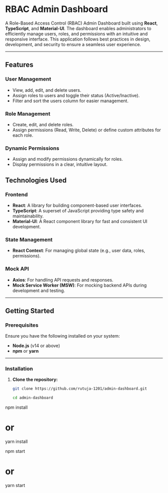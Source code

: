 # RBAC Admin Dashboard

A Role-Based Access Control (RBAC) Admin Dashboard built using **React**, **TypeScript**, and **Material-UI**. The dashboard enables administrators to efficiently manage users, roles, and permissions with an intuitive and responsive interface. This application follows best practices in design, development, and security to ensure a seamless user experience.

---

## Features

### User Management

- View, add, edit, and delete users.
- Assign roles to users and toggle their status (Active/Inactive).
- Filter and sort the users column for easier management.

### Role Management

- Create, edit, and delete roles.
- Assign permissions (Read, Write, Delete) or define custom attributes for each role.

### Dynamic Permissions

- Assign and modify permissions dynamically for roles.
- Display permissions in a clear, intuitive layout.


## Technologies Used

### Frontend

- **React**: A library for building component-based user interfaces.
- **TypeScript**: A superset of JavaScript providing type safety and maintainability.
- **Material-UI**: A React component library for fast and consistent UI development.

### State Management

- **React Context**: For managing global state (e.g., user data, roles, permissions).

### Mock API

- **Axios**: For handling API requests and responses.
- **Mock Service Worker (MSW)**: For mocking backend APIs during development and testing.

---

## Getting Started

### Prerequisites

Ensure you have the following installed on your system:

- **Node.js** (v14 or above)
- **npm** or **yarn**

---

### Installation

1. **Clone the repository:**

   ```bash
   git clone https://github.com/rutuja-1201/admin-dashboard.git

   cd admin-dashboard
   ```

npm install

# or

yarn install

npm start
# or
yarn start
